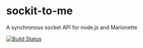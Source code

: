 sockit-to-me
============

A synchronous socket API for node.js and Marionette

[![Build Status](https://travis-ci.org/mozilla-b2g/sockit-to-me.png)](https://travis-ci.org/mozilla-b2g/sockit-to-me)

